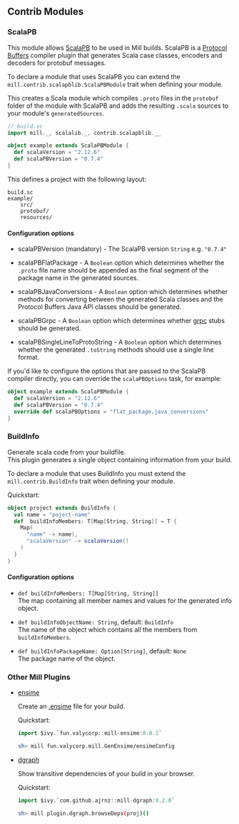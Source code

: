 ## Contrib Modules

### ScalaPB

This module allows [ScalaPB](https://scalapb.github.io) to be used in Mill builds. ScalaPB is a [Protocol Buffers](https://developers.google.com/protocol-buffers/) compiler plugin that generates Scala case classes, encoders and decoders for protobuf messages.

To declare a module that uses ScalaPB you can extend the `mill.contrib.scalapblib.ScalaPBModule` trait when defining your module.

This creates a Scala module which compiles `.proto` files in the `protobuf` folder of the module with ScalaPB and adds the resulting `.scala` sources to your module's `generatedSources`.

```scala
// build.sc
import mill._, scalalib._, contrib.scalapblib.__

object example extends ScalaPBModule {
  def scalaVersion = "2.12.6"
  def scalaPBVersion = "0.7.4"
}
```

This defines a project with the following layout:

```
build.sc
example/
    src/
    protobuf/
    resources/
```

#### Configuration options

* scalaPBVersion (mandatory) - The ScalaPB version `String` e.g. `"0.7.4"`

* scalaPBFlatPackage - A `Boolean` option which determines whether the `.proto` file name should be appended as the final segment of the package name in the generated sources.

* scalaPBJavaConversions - A `Boolean` option which determines whether methods for converting between the generated Scala classes and the Protocol Buffers Java API classes should be generated.

* scalaPBGrpc - A `Boolean` option which determines whether [grpc](https://grpc.io) stubs should be generated.

* scalaPBSingleLineToProtoString - A `Boolean` option which determines whether the generated `.toString` methods should use a single line format.

If you'd like to configure the options that are passed to the ScalaPB compiler directly, you can override the `scalaPBOptions` task, for example:

```scala
object example extends ScalaPBModule {
  def scalaVersion = "2.12.6"
  def scalaPBVersion = "0.7.4"
  override def scalaPBOptions = "flat_package,java_conversions"
}
```

### BuildInfo

Generate scala code from your buildfile.  
This plugin generates a single object containing information from your build.
  
To declare a module that uses BuildInfo you must extend the `mill.contrib.BuildInfo` trait when defining your module.

Quickstart:
  ```scala
  object project extends BuildInfo {
    val name = "poject-name"
    def  buildInfoMembers: T[Map[String, String]] = T {
      Map(
        "name" -> name),
        "scalaVersion" -> scalaVersion()
      )
    }
  }
  ```
  
#### Configuration options

* `def buildInfoMembers: T[Map[String, String]]`  
  The map containing all member names and values for the generated info object.

* `def buildInfoObjectName: String`, default: `BuildInfo`  
  The name of the object which contains all the members from `buildInfoMembers`.

* `def buildInfoPackageName: Option[String]`, default: `None`  
  The package name of the object.


### Other Mill Plugins

- [ensime](https://github.com/yyadavalli/mill-ensime "mill-ensime")

  Create an [.ensime](http://ensime.github.io/ "ensime") file for your build.
  
  Quickstart:
  ```scala
  import $ivy.`fun.valycorp::mill-ensime:0.0.1`
  ```
  ```sh
  sh> mill fun.valycorp.mill.GenEnsime/ensimeConfig
  ```
  
- [dgraph](https://github.com/ajrnz/mill-dgraph "mill-dgraph")

  Show transitive dependencies of your build in your browser.
  
  Quickstart:
  ```scala
  import $ivy.`com.github.ajrnz::mill-dgraph:0.2.0`
  ```
  ```sh
  sh> mill plugin.dgraph.browseDeps(proj)()
  ```
